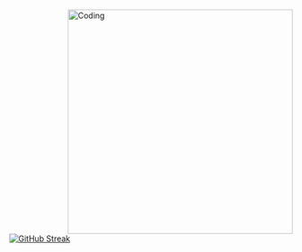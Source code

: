 ###

<!--
**DYDY2MONOI/dydy2monoi** is a ✨ _special_ ✨ repository because its `README.md` (this file) appears on your GitHub profile.

Here are some ideas to get you started:

[![GitHub Streak](https://github-readme-streak-stats.herokuapp.com/?user=DYDY2MONOI)](https://git.io/streak-stats)

- 🔭 I’m currently working on ...
- 🌱 I’m currently learning C/C++
- 👯 I’m looking to collaborate on ...
- 🤔 I’m looking for help with ...
- 💬 Ask me about ...
- 📫 How to reach me: dylan.ta@epitech.eu
- 😄 Pronouns: ...
- ⚡ Fun fact: I love cat
-->
  <img align="right" alt="Coding" width="400" src="[add your link 
  here](https://d2lc5b6bnq3xk2.cloudfront.net/f0e92s%2Fpreview%2F56736626%2Fmain_large.gif?response-content-disposition=inline%3Bfilename%3D%22main_large.gif%22%3B&response-content-type=image%2Fgif&Expires=1711120246&Signature=TlUUdKhODDyTJvgVTHlrAPwEPvB5Al2Pr302a9Yuvr3-kzL2BxTOpCGs3BlEci5MAGdhxdQcLhmnNZg6dBM3D4gdEBleDCg4dR1GB4a1Dgq9l-4FNHquQdJkAXnhcGZBulKmE67bLlhKsTobgQgTJ4F1hu05bF0lyYQvLyHOO~1ddj8S4pOT7NFdDQ-4PkgPqXabBhAPzwxm1R5gO0~q2F61jOQAMklXRfxKV-YQoBlBhbMKH78~KrXLoRyX~M9OEZWmyCk5ILoOa-qy0VBc~2XOy8WHGQySN8fh0i-Bg~jdbLcTfNhgg-~09Jl3O2fYq5UcTJEJku0KV46B7An21g__&Key-Pair-Id=APKAJT5WQLLEOADKLHBQ)https://d2lc5b6bnq3xk2.cloudfront.net/f0e92s%2Fpreview%2F56736626%2Fmain_large.gif?response-content-disposition=inline%3Bfilename%3D%22main_large.gif%22%3B&response-content-type=image%2Fgif&Expires=1711120246&Signature=TlUUdKhODDyTJvgVTHlrAPwEPvB5Al2Pr302a9Yuvr3-kzL2BxTOpCGs3BlEci5MAGdhxdQcLhmnNZg6dBM3D4gdEBleDCg4dR1GB4a1Dgq9l-4FNHquQdJkAXnhcGZBulKmE67bLlhKsTobgQgTJ4F1hu05bF0lyYQvLyHOO~1ddj8S4pOT7NFdDQ-4PkgPqXabBhAPzwxm1R5gO0~q2F61jOQAMklXRfxKV-YQoBlBhbMKH78~KrXLoRyX~M9OEZWmyCk5ILoOa-qy0VBc~2XOy8WHGQySN8fh0i-Bg~jdbLcTfNhgg-~09Jl3O2fYq5UcTJEJku0KV46B7An21g__&Key-Pair-Id=APKAJT5WQLLEOADKLHBQ">
[![GitHub Streak](https://github-readme-streak-stats.herokuapp.com/?user=DYDY2MONOI)](https://git.io/streak-stats)
